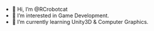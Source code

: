 - 👋 Hi, I’m @RCrobotcat
- 👀 I’m interested in Game Development.
- 🌱 I’m currently learning Unity3D & Computer Graphics.

<!---
RCrobotcat/RCrobotcat is a ✨ special ✨ repository because its `README.md` (this file) appears on your GitHub profile.
You can click the Preview link to take a look at your changes.
--->
